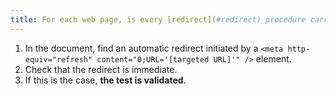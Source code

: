 ```yaml
---
title: For each web page, is every [redirect](#redirect) procedure carried out using a `<meta>` tag immediate (excluding special cases)?
---
```


1. In the document, find an automatic redirect initiated by a `<meta http-equiv="refresh" content="0;URL='[targeted URL]'" />` element.
2. Check that the redirect is immediate.
3. If this is the case, **the test is validated**.
